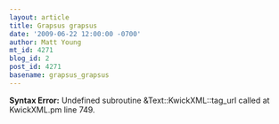 ```yaml
---
layout: article
title: Grapsus grapsus
date: '2009-06-22 12:00:00 -0700'
author: Matt Young
mt_id: 4271
blog_id: 2
post_id: 4271
basename: grapsus_grapsus
---
```

<p><strong>Syntax Error:</strong> Undefined subroutine &Text::KwickXML::tag_url called at KwickXML.pm line 749.
</p>
